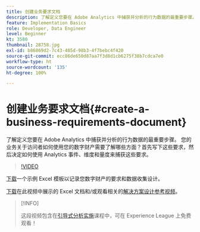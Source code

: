 ```yaml
---
title: 创建业务要求文档
description: 了解定义您要在 Adobe Analytics 中捕获并分析的行为数据的最重要步骤。
feature: Implementation Basics
role: Developer, Data Engineer
level: Beginner
kt: 3580
thumbnail: 28758.jpg
exl-id: b86869d2-7c43-485d-98b3-4f7bebc4f420
source-git-commit: ecc86de650d87aa7f3d8d1cb6275f38b7cdca7e0
workflow-type: ht
source-wordcount: '135'
ht-degree: 100%

---
```


# 创建业务要求文档{#create-a-business-requirements-document}

了解定义您要在 Adobe Analytics 中捕获并分析的行为数据的最重要步骤。 您的业务关于访问者如何使用您的数字财产需要了解哪些方面？首先写下这些要求，然后决定如何使用 Analytics 事件、维度和量度来捕获这些要求。

>[!VIDEO](https://video.tv.adobe.com/v/28758/?quality=12&learn=on)

[下载](assets/aa-implementation-playbook.xlsx)一个示例 Excel 模板以记录您数字财产的要求和数据收集设计。

[下载](assets/geometrixx-clothiers-brd-sdr.xlsx)在此视频中展示的 Excel 文档和/或观看相关的[解决方案设计参考视频](creating-and-maintaining-an-sdr.md)。

>[!INFO]
>
> 这段视频包含在[引导式分析实施](https://experienceleague.adobe.com/?recommended=Analytics-D-1-2019.1)课程中，可在 Experience League 上免费观看！
